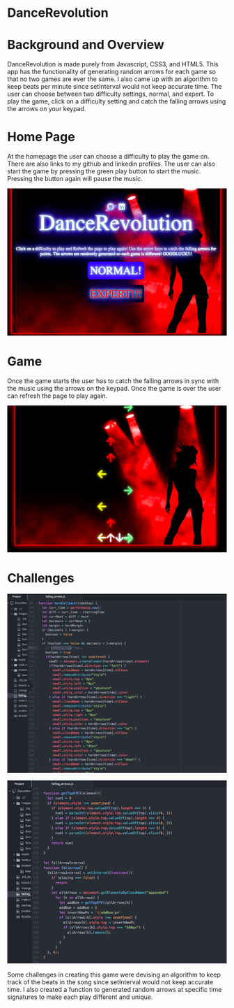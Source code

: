 # DanceRevolution

# Background and Overview

DanceRevolution is made purely from Javascript, CSS3, and HTML5. This app has the functionality of generating random arrows for each game so that no two games are ever the same. I also came up with an algorithm to keep beats per minute since setInterval would not keep accurate time. The user can choose between two difficulty settings, normal, and expert. To play the game, click on a difficulty setting and catch the falling arrows using the arrows on your keypad.

# Home Page

At the homepage the user can choose a difficulty to play the game on. There are also links to my github and linkedin profiles. The user can also start the game by pressing the green play button to start the music. Pressing the button again will pause the music.

![](https://github.com/alexg622/DanceRevolution/blob/master/images/Screen%20Shot%202018-06-22%20at%2010.08.50%20AM.png?raw=true)

# Game

Once the game starts the user has to catch the falling arrows in sync with the music using the arrows on the keypad. Once the game is over the user can refresh the page to play again.

![](https://github.com/alexg622/DanceRevolution/blob/master/images/Screen%20Shot%202018-06-22%20at%2012.04.02%20AM.png?raw=true)

# Challenges

![](https://github.com/alexg622/DanceRevolution/blob/master/images/CodeSnippet.png?raw=true)

![](https://github.com/alexg622/DanceRevolution/blob/master/images/secondCodeSnippet.png?raw=true)

Some challenges in creating this game were devising an algorithm to keep track of the beats in the song since setInterval would not keep accurate time. I also created a function to generated random arrows at specific time signatures to make each play different and unique.
